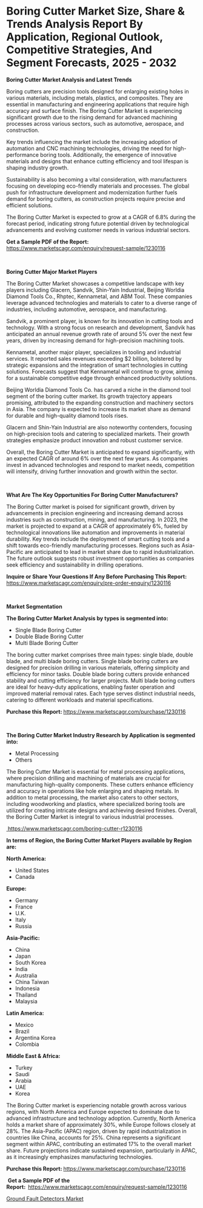 <p><h1>Boring Cutter Market Size, Share & Trends Analysis Report By Application, Regional Outlook, Competitive Strategies, And Segment Forecasts, 2025 - 2032</h1></p><p><strong>Boring Cutter Market Analysis and Latest Trends</strong></p>
<p><p>Boring cutters are precision tools designed for enlarging existing holes in various materials, including metals, plastics, and composites. They are essential in manufacturing and engineering applications that require high accuracy and surface finish. The Boring Cutter Market is experiencing significant growth due to the rising demand for advanced machining processes across various sectors, such as automotive, aerospace, and construction. </p><p>Key trends influencing the market include the increasing adoption of automation and CNC machining technologies, driving the need for high-performance boring tools. Additionally, the emergence of innovative materials and designs that enhance cutting efficiency and tool lifespan is shaping industry growth. </p><p>Sustainability is also becoming a vital consideration, with manufacturers focusing on developing eco-friendly materials and processes. The global push for infrastructure development and modernization further fuels demand for boring cutters, as construction projects require precise and efficient solutions. </p><p>The Boring Cutter Market is expected to grow at a CAGR of 6.8% during the forecast period, indicating strong future potential driven by technological advancements and evolving customer needs in various industrial sectors.</p></p>
<p><strong>Get a Sample PDF of the Report:&nbsp;</strong> <a href="https://www.marketscagr.com/enquiry/request-sample/1230116?utm_campaign=1998&utm_medium=2&utm_source=Github&utm_content=ia&utm_term=18022025&utm_id=boring-cutter">https://www.marketscagr.com/enquiry/request-sample/1230116</a></p>
<p>&nbsp;</p>
<p><strong>Boring Cutter Major Market Players</strong></p>
<p><p>The Boring Cutter Market showcases a competitive landscape with key players including Glacern, Sandvik, Shin-Yain Industrial, Beijing Worldia Diamond Tools Co., Rhptec, Kennametal, and ABM Tool. These companies leverage advanced technologies and materials to cater to a diverse range of industries, including automotive, aerospace, and manufacturing.</p><p>Sandvik, a prominent player, is known for its innovation in cutting tools and technology. With a strong focus on research and development, Sandvik has anticipated an annual revenue growth rate of around 5% over the next few years, driven by increasing demand for high-precision machining tools.</p><p>Kennametal, another major player, specializes in tooling and industrial services. It reported sales revenues exceeding $2 billion, bolstered by strategic expansions and the integration of smart technologies in cutting solutions. Forecasts suggest that Kennametal will continue to grow, aiming for a sustainable competitive edge through enhanced productivity solutions.</p><p>Beijing Worldia Diamond Tools Co. has carved a niche in the diamond tool segment of the boring cutter market. Its growth trajectory appears promising, attributed to the expanding construction and machinery sectors in Asia. The company is expected to increase its market share as demand for durable and high-quality diamond tools rises.</p><p>Glacern and Shin-Yain Industrial are also noteworthy contenders, focusing on high-precision tools and catering to specialized markets. Their growth strategies emphasize product innovation and robust customer service.</p><p>Overall, the Boring Cutter Market is anticipated to expand significantly, with an expected CAGR of around 6% over the next few years. As companies invest in advanced technologies and respond to market needs, competition will intensify, driving further innovation and growth within the sector.</p></p>
<p>&nbsp;</p>
<p><strong>What Are The Key Opportunities For Boring Cutter Manufacturers?</strong></p>
<p><p>The Boring Cutter market is poised for significant growth, driven by advancements in precision engineering and increasing demand across industries such as construction, mining, and manufacturing. In 2023, the market is projected to expand at a CAGR of approximately 6%, fueled by technological innovations like automation and improvements in material durability. Key trends include the deployment of smart cutting tools and a shift towards eco-friendly manufacturing processes. Regions such as Asia-Pacific are anticipated to lead in market share due to rapid industrialization. The future outlook suggests robust investment opportunities as companies seek efficiency and sustainability in drilling operations.</p></p>
<p><strong>Inquire or Share Your Questions If Any Before Purchasing This Report:</strong> <a href="https://www.marketscagr.com/enquiry/pre-order-enquiry/1230116?utm_campaign=1998&utm_medium=2&utm_source=Github&utm_content=ia&utm_term=18022025&utm_id=boring-cutter">https://www.marketscagr.com/enquiry/pre-order-enquiry/1230116</a></p>
<p>&nbsp;</p>
<p><strong>Market Segmentation</strong></p>
<p><strong>The Boring Cutter Market Analysis by types is segmented into:</strong></p>
<p><ul><li>Single Blade Boring Cutter</li><li>Double Blade Boring Cutter</li><li>Multi Blade Boring Cutter</li></ul></p>
<p><p>The boring cutter market comprises three main types: single blade, double blade, and multi blade boring cutters. Single blade boring cutters are designed for precision drilling in various materials, offering simplicity and efficiency for minor tasks. Double blade boring cutters provide enhanced stability and cutting efficiency for larger projects. Multi blade boring cutters are ideal for heavy-duty applications, enabling faster operation and improved material removal rates. Each type serves distinct industrial needs, catering to different workloads and material specifications.</p></p>
<p><strong>Purchase this Report:&nbsp;</strong><a href="https://www.marketscagr.com/purchase/1230116?utm_campaign=1998&utm_medium=2&utm_source=Github&utm_content=ia&utm_term=18022025&utm_id=boring-cutter">https://www.marketscagr.com/purchase/1230116</a></p>
<p>&nbsp;</p>
<p><strong>The Boring Cutter Market Industry Research by Application is segmented into:</strong></p>
<p><ul><li>Metal Processing</li><li>Others</li></ul></p>
<p><p>The Boring Cutter Market is essential for metal processing applications, where precision drilling and machining of materials are crucial for manufacturing high-quality components. These cutters enhance efficiency and accuracy in operations like hole enlarging and shaping metals. In addition to metal processing, the market also caters to other sectors, including woodworking and plastics, where specialized boring tools are utilized for creating intricate designs and achieving desired finishes. Overall, the Boring Cutter Market is integral to various industrial processes.</p></p>
<p><a href="https://www.marketscagr.com/boring-cutter-r1230116?utm_campaign=1998&utm_medium=2&utm_source=Github&utm_content=ia&utm_term=18022025&utm_id=boring-cutter">&nbsp;https://www.marketscagr.com/boring-cutter-r1230116</a></p>
<p><strong>In terms of Region, the Boring Cutter Market Players available by Region are:</strong></p>
<p>
    <p> <strong> North America: </strong>
        <ul>
            <li>United States</li>
            <li>Canada</li>
        </ul>
        </p> 
    <p> <strong> Europe: </strong>
        <ul>
            <li>Germany</li>
            <li>France</li>
            <li>U.K.</li>
            <li>Italy</li>
            <li>Russia</li>
        </ul>
        </p> 
    <p> <strong> Asia-Pacific: </strong>
        <ul>
            <li>China</li>
            <li>Japan</li>
            <li>South Korea</li>
            <li>India</li>
            <li>Australia</li>
            <li>China Taiwan</li>
            <li>Indonesia</li>
            <li>Thailand</li>
            <li>Malaysia</li>
        </ul>
        </p> 
    <p> <strong> Latin America: </strong>
        <ul>
            <li>Mexico</li>
            <li>Brazil</li>
            <li>Argentina Korea</li>
            <li>Colombia</li>
        </ul>
        </p> 
    <p> <strong> Middle East & Africa: </strong>
        <ul>
            <li>Turkey</li>
            <li>Saudi</li>
            <li>Arabia</li>
            <li>UAE</li>
            <li>Korea</li>
        </ul>
    </p>
    </p>
<p><p>The Boring Cutter market is experiencing notable growth across various regions, with North America and Europe expected to dominate due to advanced infrastructure and technology adoption. Currently, North America holds a market share of approximately 30%, while Europe follows closely at 28%. The Asia-Pacific (APAC) region, driven by rapid industrialization in countries like China, accounts for 25%. China represents a significant segment within APAC, contributing an estimated 17% to the overall market share. Future projections indicate sustained expansion, particularly in APAC, as it increasingly emphasizes manufacturing technologies.</p></p>
<p><strong>Purchase this Report: </strong><a href="https://www.marketscagr.com/purchase/1230116?utm_campaign=1998&utm_medium=2&utm_source=Github&utm_content=ia&utm_term=18022025&utm_id=boring-cutter">https://www.marketscagr.com/purchase/1230116</a></p>
<p>&nbsp;<strong>Get a Sample PDF of the Report:&nbsp;&nbsp;</strong><a href="https://www.marketscagr.com/enquiry/request-sample/1230116?utm_campaign=1998&utm_medium=2&utm_source=Github&utm_content=ia&utm_term=18022025&utm_id=boring-cutter">https://www.marketscagr.com/enquiry/request-sample/1230116</a></p>
<p><strong></strong></p>
<p><p><a href="https://github.com/mharielmesa/Market-Research-Report-List-5/blob/main/ground-fault-detectors-market.md?utm_campaign=1998&utm_medium=2&utm_source=Github&utm_content=ia&utm_term=18022025&utm_id=boring-cutter">Ground Fault Detectors Market</a></p></p>